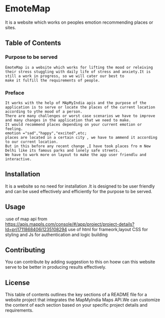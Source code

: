 # EmoteMap
It is a website which works on peoples emotion recommending places or sites.
## Table of Contents
 ### Purpose to be served
    EmoteMap is a website which works for lifting the mood or releiving their stress stuggling with daily life of stress and anxiety.It is still a work in progress, so we will cater our best to 
    make it fulfill the requirements of people.
  ### Preface
    It works with the help of MApMyIndia apis and the purpose of the application is to serve or locate the places of the current location according to ythe mood of a person.
    There are many challenges or worst case scenarios we have to improve and many changes in the application that we need to make.
    It would recommend places depending on your current emotion or feeling.
    emotion ="sad","happy","excited",etc;
    places are located in a certain city , we have to ammend it according to our current location.
    But in this before any recent change ,I have took places fro m New Delhi like its famous parks and lonely safe streets.
    We have to work more on layout to make the app user friendlu and interactive.
    
## Installation
 It is a website so no need for installation .It is designed to be user friendly and can be used effectively and efficiently for the purpose to be served.
## Usage
:use of map api from https://apis.mappls.com/console/#/app/project/project-details?Id=prj1711868406i1235108294
use of html for frameork,layout
CSS for styling
and Js for authentication and logic building
## Contributing
You can contribute by adding suggestion to this on hoew can this website serve to  be better in producing results effectively.
## License
This table of contents outlines the key sections of a README file for a website project that integrates the MapMyIndia Maps API.We can customize the content of each section based on your specific project details and requirements.
